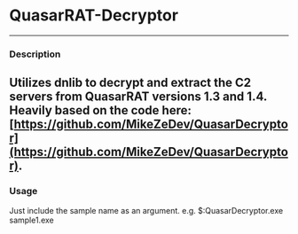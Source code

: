 # QuasarRAT-Decryptor
---
### Description
Utilizes dnlib to decrypt and extract the C2 servers from QuasarRAT versions 1.3 and 1.4. Heavily based on the code here: [https://github.com/MikeZeDev/QuasarDecryptor](https://github.com/MikeZeDev/QuasarDecryptor).
---

### Usage
Just include the sample name as an argument. e.g. $:QuasarDecryptor.exe sample1.exe
